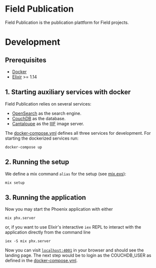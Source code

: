 # Field Publication

Field Publication is the publication plattform for Field projects. 

# Development

## Prerequisites

* [Docker](https://www.docker.com/)
* [Elixir](https://elixir-lang.org/) >= 1.14

## 1. Starting auxiliary services with docker

Field Publication relies on several services:
- [OpenSearch](https://opensearch.org/) as the search engine.
- [CouchDB](https://couchdb.apache.org) as the database.
- [Cantaloupe](https://cantaloupe-project.github.io/) as the [IIIF](https://iiif.io/) image server.

The [docker-compose.yml](docker-compose.yml) defines all three services for development. For starting the dockerized services run:
```
docker-compose up
```

## 2. Running the setup

We define a mix command `alias` for the setup (see [mix.exs](mix.exs)):
```
mix setup
```

## 3. Running the application
Now you may start the Phoenix application with either
```
mix phx.server
```

or, if you want to use Elixir's interactive `iex` REPL to interact with the application directly from the command line

```
iex -S mix phx.server
```

Now you can visit [`localhost:4001`](http://localhost:4001) in your browser and should see the landing page. The next step would be to login as the COUCHDB_USER as defined in the [docker-compose.yml](docker-compose.yml). 
